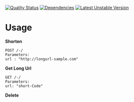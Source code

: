 
[![Quality Status](https://img.shields.io/scrutinizer/g/hasantayyar/UrlShortenerBundle.svg?style=flat-square)](https://scrutinizer-ci.com/g/okulbilisim/ojs/)
[![Dependencies](https://img.shields.io/gemnasium/hasantayyar/UrlShortenerBundle.svg?style=flat-square)](https://gemnasium.com/okulbilisim/ojs) 
[![Latest Unstable Version](https://poser.pugx.org/hasantayyar/url-shortener-bundle/v/unstable.png)](https://packagist.org/packages/okulbilisim/ojs)


Usage
========

**Shorten**
```
POST /-/
Parameters:
url : "http://longurl-sample.com"
```

**Get Long Url**
```
GET /-/
Parameters:
url: "short-Code"
```

**Delete**

